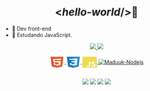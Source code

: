 ### <h1 align="center"><_hello-world_/>👋</h1>



- 🔭 Dev front-end
- 🌱 Estudando JavaScript.

<div align="center">
  <a href="https://github.com/Maduuk">
  <img height="180em" src="https://github-readme-stats.vercel.app/api?username=Maduuk&show_icons=true&theme=dark&include_all_commits=true&count_private=true"/>
  <img height="180em" src="https://github-readme-stats.vercel.app/api/top-langs/?username=Maduuk&layout=compact&langs_count=7&theme=dracula"/>
</div>
<div style="display: inline_block" align="center"><br>
  <img align="center" alt="Maduuk-HTML" height="30" width="40" src="https://raw.githubusercontent.com/devicons/devicon/master/icons/html5/html5-original.svg">
  <img align="center" alt="Maduuk-CSS" height="30" width="40" src="https://raw.githubusercontent.com/devicons/devicon/master/icons/css3/css3-original.svg">
  <img align="center" alt="Maduuk-Js" height="30" width="40" src="https://raw.githubusercontent.com/devicons/devicon/master/icons/javascript/javascript-plain.svg">
  <img align="center" alt="Maduuk-Nodejs" height="80" width="100" src="https://cdn.jsdelivr.net/gh/devicons/devicon/icons/nodejs/nodejs-original-wordmark.svg">
</div>  
  
##
  
<div align="center"> 
  <a href="https://www.instagram.com/victorjep/" target="_blank"><img src="https://img.shields.io/badge/-Instagram-%23E4405F?style=for-the-badge&logo=instagram&logoColor=white" target="_blank"></a>
  <a href="https://www.facebook.com/victor.emanuel.520900" target="_blank"><img src="https://img.shields.io/badge/Facebook-1877F2?style=for-the-badge&logo=facebook&logoColor=white" target="_blank"></a>
  <a href = "malito:victorpires1011@hotmail.com"><img src="https://img.shields.io/badge/Microsoft_Outlook-0078D4?style=for-the-badge&logo=microsoft-outlook&logoColor=white" target="_blank"></a>
  <a href="https://www.linkedin.com/in/victor-emanuel-b36316230/" target="_blank"><img src="https://img.shields.io/badge/-LinkedIn-%230077B5?style=for-the-badge&logo=linkedin&logoColor=white" target="_blank"></a> 
</div>

